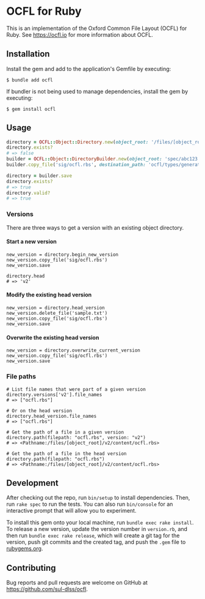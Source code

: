 # OCFL for Ruby

This is an implementation of the Oxford Common File Layout (OCFL) for Ruby.  See https://ocfl.io for more information about OCFL.


## Installation

Install the gem and add to the application's Gemfile by executing:

    $ bundle add ocfl

If bundler is not being used to manage dependencies, install the gem by executing:

    $ gem install ocfl

## Usage

```ruby
directory = OCFL::Object::Directory.new(object_root: '/files/[object_root]')
directory.exists?
# => false
builder = OCFL::Object::DirectoryBuilder.new(object_root: 'spec/abc123', id: 'http://example.com/abc123')
builder.copy_file('sig/ocfl.rbs', destination_path: 'ocfl/types/generated.rbs')

directory = builder.save
directory.exists?
# => true
directory.valid?
# => true
```

### Versions

There are three ways to get a version with an existing object directory.

#### Start a new version
```
new_version = directory.begin_new_version
new_version.copy_file('sig/ocfl.rbs')
new_version.save

directory.head
# => 'v2'
```

#### Modify the existing head version
```
new_version = directory.head_version
new_version.delete_file('sample.txt')
new_version.copy_file('sig/ocfl.rbs')
new_version.save
```

#### Overwrite the existing head version
```
new_version = directory.overwrite_current_version
new_version.copy_file('sig/ocfl.rbs')
new_version.save
```

### File paths
```
# List file names that were part of a given version
directory.versions['v2'].file_names
# => ["ocfl.rbs"]

# Or on the head version
directory.head_version.file_names
# => ["ocfl.rbs"]

# Get the path of a file in a given version
directory.path(filepath: "ocfl.rbs", version: "v2")
# => <Pathname:/files/[object_root]/v2/content/ocfl.rbs>

# Get the path of a file in the head version
directory.path(filepath: "ocfl.rbs")
# => <Pathname:/files/[object_root]/v2/content/ocfl.rbs>

```

## Development

After checking out the repo, run `bin/setup` to install dependencies. Then, run `rake spec` to run the tests. You can also run `bin/console` for an interactive prompt that will allow you to experiment.

To install this gem onto your local machine, run `bundle exec rake install`. To release a new version, update the version number in `version.rb`, and then run `bundle exec rake release`, which will create a git tag for the version, push git commits and the created tag, and push the `.gem` file to [rubygems.org](https://rubygems.org).

## Contributing

Bug reports and pull requests are welcome on GitHub at https://github.com/sul-dlss/ocfl.
